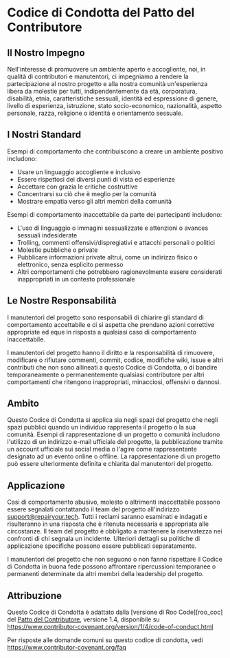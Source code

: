 # Codice di Condotta del Patto del Contributore

## Il Nostro Impegno

Nell'interesse di promuovere un ambiente aperto e accogliente, noi, in qualità di
contributori e manutentori, ci impegniamo a rendere la partecipazione al nostro progetto e
alla nostra comunità un'esperienza libera da molestie per tutti, indipendentemente da età, corporatura,
disabilità, etnia, caratteristiche sessuali, identità ed espressione di genere,
livello di esperienza, istruzione, stato socio-economico, nazionalità, aspetto
personale, razza, religione o identità e orientamento sessuale.

## I Nostri Standard

Esempi di comportamento che contribuiscono a creare un ambiente positivo
includono:

- Usare un linguaggio accogliente e inclusivo
- Essere rispettosi dei diversi punti di vista ed esperienze
- Accettare con grazia le critiche costruttive
- Concentrarsi su ciò che è meglio per la comunità
- Mostrare empatia verso gli altri membri della comunità

Esempi di comportamento inaccettabile da parte dei partecipanti includono:

- L'uso di linguaggio o immagini sessualizzate e attenzioni o
  avances sessuali indesiderate
- Trolling, commenti offensivi/dispregiativi e attacchi personali o politici
- Molestie pubbliche o private
- Pubblicare informazioni private altrui, come un indirizzo fisico o elettronico,
  senza esplicito permesso
- Altri comportamenti che potrebbero ragionevolmente essere considerati inappropriati in un
  contesto professionale

## Le Nostre Responsabilità

I manutentori del progetto sono responsabili di chiarire gli standard di comportamento
accettabile e ci si aspetta che prendano azioni correttive appropriate ed eque in
risposta a qualsiasi caso di comportamento inaccettabile.

I manutentori del progetto hanno il diritto e la responsabilità di rimuovere, modificare o
rifiutare commenti, commit, codice, modifiche wiki, issue e altri contributi
che non sono allineati a questo Codice di Condotta, o di bandire temporaneamente o
permanentemente qualsiasi contributore per altri comportamenti che ritengono inappropriati,
minacciosi, offensivi o dannosi.

## Ambito

Questo Codice di Condotta si applica sia negli spazi del progetto che negli spazi pubblici
quando un individuo rappresenta il progetto o la sua comunità. Esempi di
rappresentazione di un progetto o comunità includono l'utilizzo di un indirizzo e-mail ufficiale del progetto,
la pubblicazione tramite un account ufficiale sui social media o l'agire come rappresentante designato
ad un evento online o offline. La rappresentazione di un progetto può essere
ulteriormente definita e chiarita dai manutentori del progetto.

## Applicazione

Casi di comportamento abusivo, molesto o altrimenti inaccettabile possono essere
segnalati contattando il team del progetto all'indirizzo support@repairyour.tech. Tutti i reclami
saranno esaminati e indagati e risulteranno in una risposta che
è ritenuta necessaria e appropriata alle circostanze. Il team del progetto è
obbligato a mantenere la riservatezza nei confronti di chi segnala un incidente.
Ulteriori dettagli su politiche di applicazione specifiche possono essere pubblicati separatamente.

I manutentori del progetto che non seguono o non fanno rispettare il Codice di Condotta in buona
fede possono affrontare ripercussioni temporanee o permanenti determinate da altri
membri della leadership del progetto.

## Attribuzione

Questo Codice di Condotta è adattato dalla [versione di Roo Code][roo_coc] del [Patto del Contributore][homepage], versione 1.4,
disponibile su https://www.contributor-covenant.org/version/1/4/code-of-conduct.html

[homepage]: https://www.contributor-covenant.org

Per risposte alle domande comuni su questo codice di condotta, vedi
https://www.contributor-covenant.org/faq



